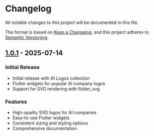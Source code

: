 # Changelog

All notable changes to this project will be documented in this file.

The format is based on [Keep a Changelog](https://keepachangelog.com/en/1.0.0/),
and this project adheres to [Semantic Versioning](https://semver.org/spec/v2.0.0.html).

## [1.0.1] - 2025-07-14

### Initial Release

- Initial release with AI Logos collection
- Flutter widgets for popular AI company logos
- Support for SVG rendering with flutter_svg

### Features

- High-quality SVG logos for AI companies
- Easy-to-use Flutter widgets
- Consistent sizing and styling options
- Comprehensive documentation

[1.0.1]: https://github.com/Thwani47/flutter_svgl/releases/tag/v1.0.1
